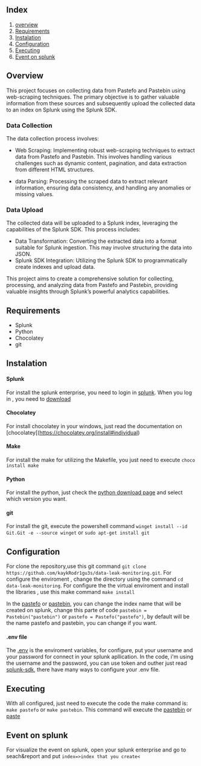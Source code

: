 ## Index
1. [overview](#overview)
2. [Requirements](#requirements)
3. [Instalation](#instalation)
4. [Configuration](#configuration)
5. [Executing](#executing)
6. [Event on splunk](#event-on-splunk)


## Overview

This project focuses on collecting data from Pastefo and Pastebin using web-scraping techniques. The primary objective is to gather valuable information from these sources and subsequently upload the collected data to an index on Splunk using the Splunk SDK.

### Data Collection

The data collection process involves:

  + Web Scraping: Implementing robust web-scraping techniques to extract data from Pastefo and Pastebin. This involves handling various challenges such as dynamic content, pagination, and data extraction from different HTML structures.
  
  + data Parsing: Processing the scraped data to extract relevant information, ensuring data consistency, and handling any anomalies or missing values.

### Data Upload

The collected data will be uploaded to a Splunk index, leveraging the capabilities of the Splunk SDK. This process includes:

  + Data Transformation: Converting the extracted data into a format suitable for Splunk ingestion. This may involve structuring the data into JSON.
  + Splunk SDK Integration: Utilizing the Splunk SDK to programmatically create indexes and upload data.


This project aims to create a comprehensive solution for collecting, processing, and analyzing data from Pastefo and Pastebin, providing valuable insights through Splunk’s powerful analytics capabilities.




## Requirements

+ Splunk
+ Python 
+ Chocolatey
+ git

## Instalation
  
  #### Splunk
  
  For install the splunk enterprise, you need to login in [splunk](https://www.splunk.com/). When you log in , you need to [download](https://www.splunk.com/en_us/download.html)

  #### Chocolatey 

  For install chocolatey in your windows, just read the documentation on [chocolatey[(https://chocolatey.org/install#individual)

  #### Make

  For install the make for utilizing the Makefile, you just need to execute `choco install make`

  #### Python

  For install the python, just check the [python download page](https://www.python.org/downloads/) and select which version you want.

  #### git
  For install the git, execute the powershell command ` winget install --id Git.Git -e --source winget ` or `sudo apt-get install git`
  
## Configuration

For clone the repository,use this git command `git clone https://github.com/kaykRodr1gu3s/data-leak-monitoring.git`.
For configure the enviroment , change the directory using the command `cd data-leak-monitoring`. For configure the the virtual enviroment and install the libraries , use this make command `make install`

In the [pastefo](https://github.com/kaykRodr1gu3s/data-leak-monitoring/blob/main/Pastefo/main.py) or [pastebin](https://github.com/kaykRodr1gu3s/data-leak-monitoring/blob/main/Pastebin/main.py), you can change the index name that will be created on splunk, change this parte of code `pastebin = Pastebin("pastebin")` or `pastefo = Pastefo("pastefo")`, by default will be the name pastefo and pastebin, you can change if you want.

#### .env file

The [.env](https://github.com/kaykRodr1gu3s/data-leak-monitoring/blob/main/.env) is the enviroment variables, for configure, put your username and your password for connect in your splunk apllication. In the code, i'm using the username and the password, you can use token and outher just read [splunk-sdk](https://github.com/splunk/splunk-sdk-python), there have many ways to configure your .env file.


## Executing


With all configured, just need to execute the code the make command is: `make pastefo` or `make pastebin`. This command will execute the [pastebin](https://github.com/kaykRodr1gu3s/data-leak-monitoring/blob/main/Pastebin/main.py) or [paste](https://github.com/kaykRodr1gu3s/data-leak-monitoring/tree/main/Pastefo)


## Event on splunk

For visualize the event on splunk, open your splunk enterprise and go to seach&report and put `index=>index that you create<`
